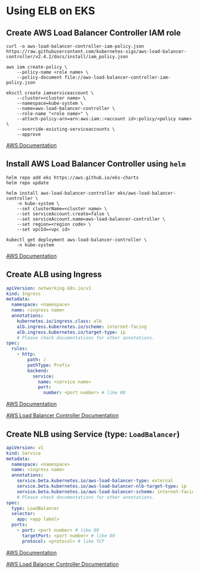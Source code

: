 # Using ELB on EKS

## Create AWS Load Balancer Controller IAM role

``` shell hl_lines="4 8 11 12"
curl -o aws-load-balancer-controller-iam-policy.json https://raw.githubusercontent.com/kubernetes-sigs/aws-load-balancer-controller/v2.4.2/docs/install/iam_policy.json

aws iam create-policy \
    --policy-name <role name> \
    --policy-document file://aws-load-balancer-controller-iam-policy.json

eksctl create iamserviceaccount \
    --cluster=<cluster name> \
    --namespace=kube-system \
    --name=aws-load-balancer-controller \
    --role-name "<role name>" \
    --attach-policy-arn=arn:aws:iam::<account id>:policy/<policy name> \
    --override-existing-serviceaccounts \
    --approve
```

[AWS Documentation](https://docs.aws.amazon.com/eks/latest/userguide/aws-load-balancer-controller.html)

## Install AWS Load Balancer Controller using `helm`

``` shell hl_lines="6 9 10"
helm repo add eks https://aws.github.io/eks-charts
helm repo update

helm install aws-load-balancer-controller eks/aws-load-balancer-controller \
    -n kube-system \
    --set clusterName=<cluster name> \
    --set serviceAccount.create=false \
    --set serviceAccount.name=aws-load-balancer-controller \
    --set region=<region code> \
    --set vpcId=<vpc id>

kubectl get deployment aws-load-balancer-controller \
    -n kube-system
```

[AWS Documentation](https://docs.aws.amazon.com/eks/latest/userguide/aws-load-balancer-controller.html)

## Create ALB using Ingress

``` yaml title="ingress.yaml" hl_lines="4 5 18 20" linenums="1"
apiVersion: networking.k8s.io/v1
kind: Ingress
metadata:
  namespace: <namespace>
  name: <ingress name>
  annotations:
    kubernetes.io/ingress.class: alb
    alb.ingress.kubernetes.io/scheme: internet-facing
    alb.ingress.kubernetes.io/target-type: ip
    # Please check documentations for other annotations.
spec:
  rules:
    - http:
        path: /
        pathType: Prefix
        backend:
          service:
            name: <service name>
            port:
              number: <port number> # like 80
```

[AWS Documentation](https://docs.aws.amazon.com/eks/latest/userguide/alb-ingress.html)

[AWS Load Balancer Controller Documentation](https://kubernetes-sigs.github.io/aws-load-balancer-controller/v2.4/)

## Create NLB using Service (type: `LoadBalancer`)

``` yaml title="service.yaml" hl_lines="4 5 16 17 18 20" linenums="1"
apiVersion: v1
kind: Service
metadata:
  namespace: <namespace>
  name: <ingress name>
  annotations:
    service.beta.kubernetes.io/aws-load-balancer-type: external
    service.beta.kubernetes.io/aws-load-balancer-nlb-target-type: ip
    service.beta.kubernetes.io/aws-load-balancer-scheme: internet-facing
    # Please check documentations for other annotations.
spec:
  type: LoadBalancer
  selector:
    app: <app label>
  ports:
    - port: <port number> # like 80
      targetPort: <port number> # like 80
      protocol: <protocol> # like TCP
```

[AWS Documentation](https://docs.aws.amazon.com/eks/latest/userguide/network-load-balancing.html)

[AWS Load Balancer Controller Documentation](https://kubernetes-sigs.github.io/aws-load-balancer-controller/v2.4/)